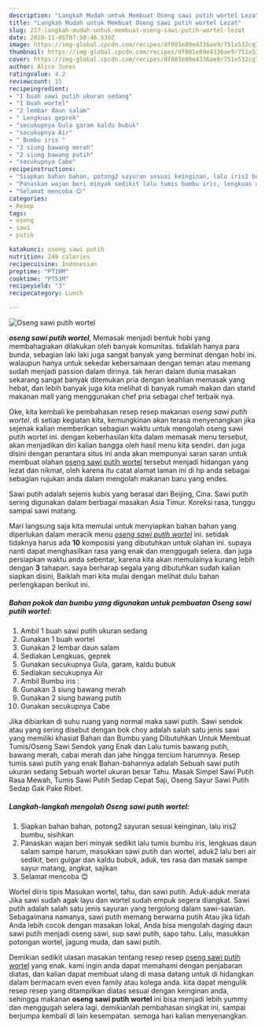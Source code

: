 ```yaml
---
description: "Langkah Mudah untuk Membuat Oseng sawi putih wortel Lezat"
title: "Langkah Mudah untuk Membuat Oseng sawi putih wortel Lezat"
slug: 217-langkah-mudah-untuk-membuat-oseng-sawi-putih-wortel-lezat
date: 2020-11-05T07:50:46.539Z
image: https://img-global.cpcdn.com/recipes/df001e89e4336ae9/751x532cq70/oseng-sawi-putih-wortel-foto-resep-utama.jpg
thumbnail: https://img-global.cpcdn.com/recipes/df001e89e4336ae9/751x532cq70/oseng-sawi-putih-wortel-foto-resep-utama.jpg
cover: https://img-global.cpcdn.com/recipes/df001e89e4336ae9/751x532cq70/oseng-sawi-putih-wortel-foto-resep-utama.jpg
author: Alice Jones
ratingvalue: 4.2
reviewcount: 15
recipeingredient:
- "1 buah sawi putih ukuran sedang"
- "1 buah wortel"
- "2 lembar daun salam"
- " Lengkuas geprek"
- "secukupnya Gula garam kaldu bubuk"
- "secukupnya Air"
- " Bumbu iris "
- "3 siung bawang merah"
- "2 siung bawang putih"
- "secukupnya Cabe"
recipeinstructions:
- "Siapkan bahan bahan, potong2 sayuran sesuai keinginan, lalu iris2 bumbu, sisihkan"
- "Panaskan wajan beri minyak sedikit lalu tumis bumbu iris, lengkuas daun salam sampe harum, masukkan sawi putih dan wortel, aduk2 lalu beri air sedikit, beri gulgar dan kaldu bubuk, aduk, tes rasa dan masak sampe sayur matang, angkat, sajikan"
- "Selamat mencoba 😊"
categories:
- Resep
tags:
- oseng
- sawi
- putih

katakunci: oseng sawi putih 
nutrition: 249 calories
recipecuisine: Indonesian
preptime: "PT10M"
cooktime: "PT53M"
recipeyield: "3"
recipecategory: Lunch

---
```



![Oseng sawi putih wortel](https://img-global.cpcdn.com/recipes/df001e89e4336ae9/751x532cq70/oseng-sawi-putih-wortel-foto-resep-utama.jpg)

<b><i>oseng sawi putih wortel</i></b>, Memasak menjadi bentuk hobi yang membahagiakan dilakukan oleh banyak komunitas. tidaklah hanya para bunda, sebagian laki laki juga sangat banyak yang berminat dengan hobi ini. walaupun hanya untuk sekedar kebersamaan dengan teman atau memang sudah menjadi passion dalam dirinya. tak heran dalam dunia masakan sekarang sangat banyak ditemukan pria dengan keahlian memasak yang hebat, dan lebih banyak juga kita melihat di banyak rumah makan dan stand makanan mall yang menggunakan chef pria sebagai chef terbaik nya.

Oke, kita kembali ke pembahasan resep resep makanan <i>oseng sawi putih wortel</i>. di setiap kegiatan kita, kemungkinan akan terasa menyenangkan jika sejenak kalian memberikan sebagian waktu untuk mengolah oseng sawi putih wortel ini. dengan keberhasilan kita dalam memasak menu tersebut, akan menjadikan diri kalian bangga oleh hasil menu kita sendiri. dan juga disini dengan perantara situs ini anda akan mempunyai saran saran untuk membuat olahan <u>oseng sawi putih wortel</u> tersebut menjadi hidangan yang lezat dan nikmat, oleh karena itu catat alamat laman ini di hp anda sebagai sebagian rujukan anda dalam mengolah makanan baru yang endes.

Sawi putih adalah sejenis kubis yang berasal dari Beijing, Cina. Sawi putih sering digunakan dalam berbagai masakan Asia Timur. Koreksi rasa, tunggu sampai sawi matang.


Mari langsung saja kita memulai untuk menyiapkan bahan bahan yang diperlukan dalam meracik menu <u><i>oseng sawi putih wortel</i></u> ini. setidak tidaknya harus ada <b>10</b> komposisi yang dibutuhkan untuk olahan ini. supaya nanti dapat menghasilkan rasa yang enak dan menggugah selera. dan juga persiapkan waktu anda sebentar, karena kita akan memulainya kurang lebih dengan <b>3</b> tahapan. saya berharap segala yang dibutuhkan sudah kalian siapkan disini, Baiklah mari kita mulai dengan melihat dulu bahan perlengkapan berikut ini.

<!--inarticleads1-->

##### Bahan pokok dan bumbu yang digunakan untuk pembuatan Oseng sawi putih wortel:

1. Ambil 1 buah sawi putih ukuran sedang
1. Gunakan 1 buah wortel
1. Gunakan 2 lembar daun salam
1. Sediakan  Lengkuas, geprek
1. Gunakan secukupnya Gula, garam, kaldu bubuk
1. Sediakan secukupnya Air
1. Ambil  Bumbu iris :
1. Gunakan 3 siung bawang merah
1. Gunakan 2 siung bawang putih
1. Gunakan secukupnya Cabe


Jika dibiarkan di suhu ruang yang normal maka sawi putih. Sawi sendok atau yang sering disebut dengan bok choy adalah salah satu jenis sawi yang memiliki khasiat Bahan dan Bumbu yang Dibutuhkan Untuk Membuat Tumis/Oseng Sawi Sendok yang Enak dan Lalu tumis bawang putih, bawang merah, cabai merah dan jahe hingga tercium harumnya. Resep tumis sawi putih yang enak Bahan-bahannya adalah Sebuah sawi putih ukuran sedang Sebuah wortel ukuran besar Tahu. Masak Simpel Sawi Putih Rasa Mewah, Tumis Sawi Putih Sedap Cepat Saji, Oseng Sayur Sawi Putih Sedap Gak Pake Ribet. 

<!--inarticleads2-->

##### Langkah-langkah mengolah Oseng sawi putih wortel:

1. Siapkan bahan bahan, potong2 sayuran sesuai keinginan, lalu iris2 bumbu, sisihkan
1. Panaskan wajan beri minyak sedikit lalu tumis bumbu iris, lengkuas daun salam sampe harum, masukkan sawi putih dan wortel, aduk2 lalu beri air sedikit, beri gulgar dan kaldu bubuk, aduk, tes rasa dan masak sampe sayur matang, angkat, sajikan
1. Selamat mencoba 😊


Wortel diiris tipis Masukan wortel, tahu, dan sawi putih. Aduk-aduk merata Jika sawi sudah agak layu dan wortel sudah empuk segera diangkat. Sawi putih adalah salah satu jenis sayuran yang tergolong dalam sawi-sawian. Sebagaimana namanya, sawi putih memang berwarna putih Atau jika lidah Anda lebih cocok dengan masakan lokal, Anda bisa mengolah daging daun sawi putih menjadi oseng sawi, sup sawi putih, sapo tahu. Lalu, masukkan potongan wortel, jagung muda, dan sawi putih. 

Demikian sedikit ulasan masakan tentang resep resep <u>oseng sawi putih wortel</u> yang enak. kami ingin anda dapat memahami dengan penjabaran diatas, dan kalian dapat membuat ulang di masa datang untuk di hidangkan dalam bermacam even even family atau kolega anda. kita dapat mengulik resep resep yang ditampilkan diatas sesuai dengan keinginan anda, sehingga makanan <b>oseng sawi putih wortel</b> ini bisa menjadi lebih yummy dan menggugah selera lagi. demikianlah pembahasan singkat ini, sampai berjumpa kembali di lain kesempatan. semoga hari kalian menyenangkan.
